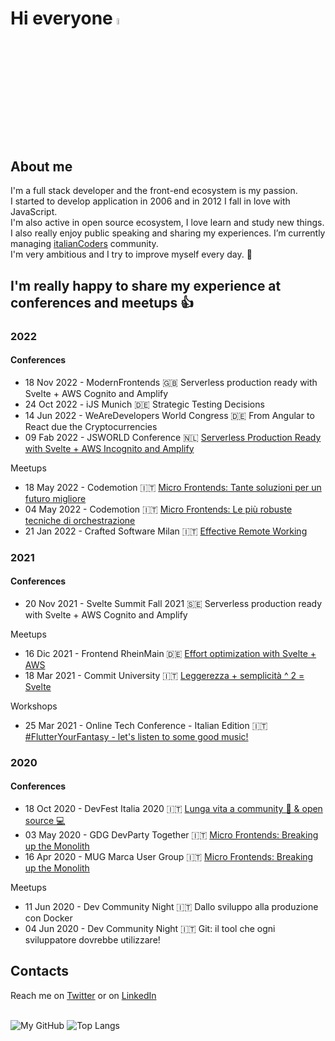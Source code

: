# Hi everyone <img src="https://raw.githubusercontent.com/MartinHeinz/MartinHeinz/master/wave.gif" width="5%">

## About me

I'm a full stack developer and the front-end ecosystem is my passion.<br>
I started to develop application in 2006 and in 2012 I fall in love with JavaScript.<br>
I'm also active in open source ecosystem, I love learn and study new things.<br>
I also really enjoy public speaking and sharing my experiences. I’m currently managing [italianCoders](https://italiancoders.it/) community.<br>
I'm very ambitious and I try to improve myself every day. :rocket:

## I'm really happy to share my experience at conferences and meetups :+1:

### 2022

#### Conferences

- 18 Nov 2022 - ModernFrontends 🇬🇧 Serverless production ready with Svelte + AWS Cognito and Amplify
- 24 Oct 2022 - iJS Munich 🇩🇪 Strategic Testing Decisions
- 14 Jun 2022 - WeAreDevelopers World Congress 🇩🇪 From Angular to React due the Cryptocurrencies
- 09 Fab 2022 - JSWORLD Conference 🇳🇱 [Serverless Production Ready with Svelte + AWS Incognito and Amplify](https://youtu.be/i4lEouGQ2z8)

Meetups

- 18 May 2022 - Codemotion 🇮🇹 [Micro Frontends: Tante soluzioni per un futuro migliore](https://talks.codemotion.com/micro-frontends-tante-soluzioni-per-un-f)
- 04 May 2022 - Codemotion 🇮🇹 [Micro Frontends: Le più robuste tecniche di orchestrazione](https://talks.codemotion.com/microfronted-le-pi-robuste-tecniche-di-o)
- 21 Jan 2022 - Crafted Software Milan 🇮🇹 [Effective Remote Working](https://www.youtube.com/watch?v=JXtG0ePZpmY)

### 2021

#### Conferences

- 20 Nov 2021 - Svelte Summit Fall 2021 🇸🇪 Serverless production ready with Svelte + AWS Cognito and Amplify

Meetups

- 16 Dic 2021 - Frontend RheinMain 🇩🇪 [Effort optimization with Svelte + AWS](https://www.youtube.com/watch?v=j9absknhOmk)
- 18 Mar 2021 - Commit University 🇮🇹 [Leggerezza + semplicità ^ 2 = Svelte](https://youtu.be/7CUSv5L9_Ik?t=1296)

Workshops

- 25 Mar 2021 - Online Tech Conference - Italian Edition 🇮🇹 [#FlutterYourFantasy - let's listen to some good music!](https://events.codemotion.com/conferences/online/2021/online-tech-conference-italian-edition-spring/workshops)
 
### 2020

#### Conferences

- 18 Oct 2020 - DevFest Italia 2020   🇮🇹 [Lunga vita a community 🥳 & open source 💻](https://www.youtube.com/watch?v=CcYJVAc9S80)
- 03 May 2020 - GDG DevParty Together 🇮🇹 [Micro Frontends: Breaking up the Monolith](https://youtu.be/NevD6AlZP6I?list=PLP7BVzStXmbBykvsvTfjE8U1DDd1JnoqA&t=17396)
- 16 Apr 2020 - MUG Marca User Group  🇮🇹 [Micro Frontends: Breaking up the Monolith](https://www.youtube.com/watch?v=iH3T4DvUIXU)

Meetups

- 11 Jun 2020 - Dev Community Night 🇮🇹 Dallo sviluppo alla produzione con Docker
- 04 Jun 2020 - Dev Community Night 🇮🇹 Git: il tool che ogni sviluppatore dovrebbe utilizzare!


<!--
### Work
- **TargaTelematics**: 
- **Aton**: 
- **Bludata**: 

### Open Source
- xxx
- xxx
-->

## Contacts

Reach me on [Twitter](https://twitter.com/giorgio_boa) or on [LinkedIn](https://www.linkedin.com/in/giorgio-boa-3ba717139/)
<br><br>

![My GitHub](https://github-readme-stats.vercel.app/api?theme=dracula&username=gioboa&count_private=true&show_icons=true&custom_title=My+stats&include_all_commits=true)
![Top Langs](https://github-readme-stats.vercel.app/api/top-langs/?theme=dracula&username=gioboa&hide=html,php,css&count_private=true&show_icons=true&layout=compact)
<br>
